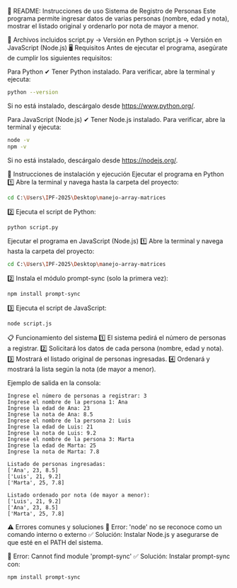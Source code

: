 📌 README: Instrucciones de uso
Sistema de Registro de Personas
Este programa permite ingresar datos de varias personas (nombre, edad y nota), mostrar el listado original y ordenarlo por nota de mayor a menor.

📂 Archivos incluidos
script.py → Versión en Python
script.js → Versión en JavaScript (Node.js)
🖥️ Requisitos
Antes de ejecutar el programa, asegúrate de cumplir los siguientes requisitos:

Para Python
✔ Tener Python instalado. Para verificar, abre la terminal y ejecuta:

```sh
python --version 

```
Si no está instalado, descárgalo desde https://www.python.org/.

Para JavaScript (Node.js)
✔ Tener Node.js instalado. Para verificar, abre la terminal y ejecuta:
```sh
node -v
npm -v

```
Si no está instalado, descárgalo desde https://nodejs.org/.

🚀 Instrucciones de instalación y ejecución
Ejecutar el programa en Python
1️⃣ Abre la terminal y navega hasta la carpeta del proyecto:

```sh
cd C:\Users\IPF-2025\Desktop\manejo-array-matrices

```
2️⃣ Ejecuta el script de Python:
```sh
python script.py

```
Ejecutar el programa en JavaScript (Node.js)
1️⃣ Abre la terminal y navega hasta la carpeta del proyecto:
```sh
cd C:\Users\IPF-2025\Desktop\manejo-array-matrices

```
2️⃣ Instala el módulo prompt-sync (solo la primera vez):

```sh
npm install prompt-sync

```
3️⃣ Ejecuta el script de JavaScript:

```sh
node script.js

```

📋 Funcionamiento del sistema
1️⃣ El sistema pedirá el número de personas a registrar.
2️⃣ Solicitará los datos de cada persona (nombre, edad y nota).
3️⃣ Mostrará el listado original de personas ingresadas.
4️⃣ Ordenará y mostrará la lista según la nota (de mayor a menor).

Ejemplo de salida en la consola:

```less
Ingrese el número de personas a registrar: 3
Ingrese el nombre de la persona 1: Ana
Ingrese la edad de Ana: 23
Ingrese la nota de Ana: 8.5
Ingrese el nombre de la persona 2: Luis
Ingrese la edad de Luis: 21
Ingrese la nota de Luis: 9.2
Ingrese el nombre de la persona 3: Marta
Ingrese la edad de Marta: 25
Ingrese la nota de Marta: 7.8

Listado de personas ingresadas:
['Ana', 23, 8.5]
['Luis', 21, 9.2]
['Marta', 25, 7.8]

Listado ordenado por nota (de mayor a menor):
['Luis', 21, 9.2]
['Ana', 23, 8.5]
['Marta', 25, 7.8]

```
⚠️ Errores comunes y soluciones
🔴 Error: 'node' no se reconoce como un comando interno o externo
✅ Solución: Instalar Node.js y asegurarse de que esté en el PATH del sistema.

🔴 Error: Cannot find module 'prompt-sync'
✅ Solución: Instalar prompt-sync con:

```sh
npm install prompt-sync

```
